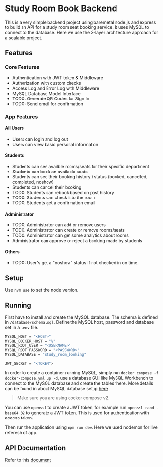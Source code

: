 # Study Room Book Backend
This is a very simple backend project using baremetal node.js and express to build an API for a study room seat booking service. It uses MySQL to connect to the database. Here we use the 3-layer architecture approach for a scalable project.

## Features
### Core Features
- Authentication with JWT token & Middleware
- Authorization with custom checks
- Access Log and Error Log with Middleware
- MySQL Database Model Interface
- TODO: Generate QR Codes for Sign In
- TODO: Send email for confirmation

### App Features
#### All Users
- Users can login and log out
- Users can view basic personal information

#### Students
- Students can see availble rooms/seats for their specific department
- Students can book an available seats
- Students can see their booking history / status (booked, cancelled, completed, noshow)
- Students can cancel their booking
- TODO. Students can rebook based on past history
- TODO. Students can check into the room
- TODO. Students get a confirmation email

#### Administrator
- TODO. Administrator can add or remove users
- TODO. Administrator can create or remove rooms/seats
- TODO. Administrator can get some analytics about rooms
- Administrator can approve or reject a booking made by students

#### Others
- TODO: User's get a "noshow" status if not checked in on time.

## Setup
Use `nvm use` to set the node version.

## Running
First have to install and create the MySQL database. The schema is defined in `/database/schema.sql`. Define the MySQL host, password and database set in a `.env` file.

```sh
MYSQL_HOST = "<HOST>"
MYSQL_DOCKER_HOST = "%"
MYSQL_ROOT_USER = "<USERNAME>"
MYSQL_ROOT_PASSWORD = "<PASSWORD>"
MYSQL_DATABASE = "study_room_booking"

JWT_SECRET = "<TOKEN">
```

In order to create a container running MySQL, simply run `docker compose -f docker-compose.yml up -d`, use a database GUI like MySQL Workbench to connect to the MySQL database and create the tables there. More details can be found in about MySQL database setup [here](./docs/01_SQL.md)

> Make sure you are using docker compose v2.

You can use `openssl` to create a JWT token, for example run `openssl rand -base64 32` to generate a JWT token. This is used for authentication with access token.

Then run the application using `npm run dev`. Here we used nodemon for live referesh of app.



## API Documentation
Refer to this [document](./docs/02.API.md)

